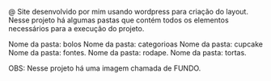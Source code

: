 @ Site desenvolvido por mim usando wordpress para criação do layout. Nesse projeto há algumas pastas que contém todos os elementos necessários para a execução do projeto.

Nome da pasta: bolos
Nome da pasta: categorioas
Nome da pasta: cupcake
Nome da pasta: fontes.
Nome da pasta: rodape.
Nome da pasta: tortas.

OBS: Nesse projeto há uma imagem chamada de FUNDO.
